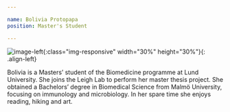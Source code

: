 ```yaml
---

name: Bolivia Protopapa
position: Master's Student

---
```


![image-left](../assets/images/Bolivia.jpeg){:class="img-responsive" width="30%" height="30%"}{: .align-left}

<p>Bolivia is a Masters’ student of the Biomedicine programme at Lund University. She joins the Leigh Lab to perform her master thesis project. She obtained a Bachelors’ degree in Biomedical Science from Malmö University, focusing on immunology and microbiology. In her spare time she enjoys reading, hiking and art.</p>
